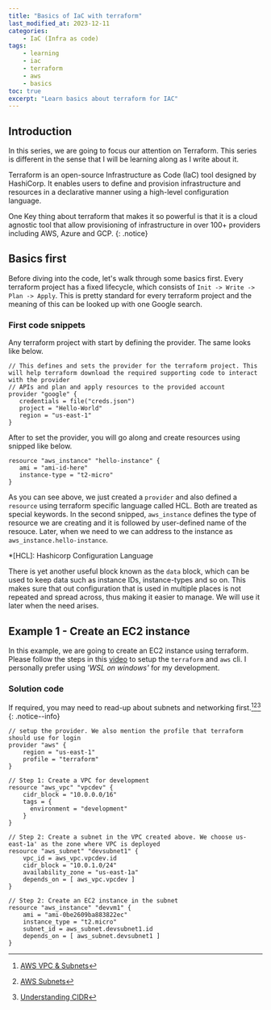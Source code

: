 ```yaml
---
title: "Basics of IaC with terraform"
last_modified_at: 2023-12-11
categories:
    - IaC (Infra as code)
tags:
    - learning
    - iac
    - terraform
    - aws
    - basics
toc: true
excerpt: "Learn basics about terraform for IAC"
---
```


## Introduction 
In this series, we are going to focus our attention on Terraform. This series is different in the sense that I will be learning along as I write about it.

Terraform is an open-source Infrastructure as Code (IaC) tool designed by HashiCorp. It enables users to define and provision infrastructure and resources in a declarative manner using a high-level configuration language. 

One Key thing about terraform that makes it so powerful is that it is a cloud agnostic tool that allow provisioning of infrastructure in over 100+ providers including AWS, Azure and GCP.
{: .notice}

## Basics first
Before diving into the code, let's walk through some basics first. 
Every terraform project has a fixed lifecycle, which consists of `Init -> Write -> Plan -> Apply`. This is pretty standard for every terraform project and the meaning of this can be looked up with one Google search.

### First code snippets
Any terraform project with start by defining the provider. The same looks like below.
~~~hcl
// This defines and sets the provider for the terraform project. This will help terraform download the required supporting code to interact with the provider
// APIs and plan and apply resources to the provided account
provider "google" {
   credentials = file("creds.json")
   project = "Hello-World"
   region = "us-east-1"
}
~~~

After to set the provider, you will go along and create resources using snipped like below.
~~~hcl
resource "aws_instance" "hello-instance" {
   ami = "ami-id-here"
   instance-type = "t2-micro"
}
~~~

As you can see above, we just created a `provider` and also defined a `resource` using terraform specific language called HCL. Both are treated as special keywords. In the second snipped, `aws_instance` defines the type of resource we are creating and it is followed by user-defined name of the resouce. Later, when
we need to we can address to the instance as `aws_instance.hello-instance`.

*[HCL]: Hashicorp Configuration Language

There is yet another useful block known as the `data` block, which can be used to keep data such as instance IDs, instance-types and so on. This makes sure that
out configuration that is used in multiple places is not repeated and spread across, thus making it easier to manage. We will use it later when the need arises.

## Example 1 - Create an EC2 instance
In this example, we are going to create an EC2 instance using terraform. Please follow the steps in this [video](https://www.youtube.com/watch?v=QhmFnlbbwP4) to setup the `terraform` and `aws` cli. I personally prefer using *'WSL on windows'* for my development.

### Solution code
If required, you may need to read-up about subnets and networking first.[^1][^2][^3]
{: .notice--info}

~~~hcl
// setup the provider. We also mention the profile that terraform should use for login
provider "aws" {
    region = "us-east-1"
    profile = "terraform"
}

// Step 1: Create a VPC for development
resource "aws_vpc" "vpcdev" {
    cidr_block = "10.0.0.0/16"
    tags = {
      environment = "development"
    }
}

// Step 2: Create a subnet in the VPC created above. We choose us-east-1a' as the zone where VPC is deployed
resource "aws_subnet" "devsubnet1" {
    vpc_id = aws_vpc.vpcdev.id
    cidr_block = "10.0.1.0/24"
    availability_zone = "us-east-1a" 
    depends_on = [ aws_vpc.vpcdev ]
}

// Step 2: Create an EC2 instance in the subnet
resource "aws_instance" "devvm1" {
    ami = "ami-0be2609ba883822ec"
    instance_type = "t2.micro"
    subnet_id = aws_subnet.devsubnet1.id
    depends_on = [ aws_subnet.devsubnet1 ]
}
~~~


[^1]: [AWS VPC & Subnets](https://www.youtube.com/watch?v=bGDMeD6kOz0)
[^2]: [AWS Subnets](https://registry.terraform.io/providers/-/aws/latest/docs/resources/subnet)
[^3]: [Understanding CIDR](https://www.youtube.com/results?search_query=understanding+CIDR+subnets+aws)

